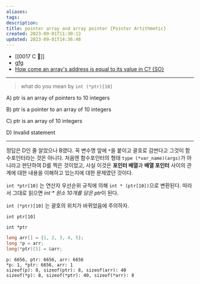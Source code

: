 ```yaml
---
aliases: 
tags: 
description:
title: pointer array and array pointer {Pointer Artithmetic}
created: 2023-09-01T11:30:13
updated: 2023-09-01T14:36:48
---
```

- [[0017 C 🍎]]
- [gfg](https://www.geeksforgeeks.org/pointer-array-array-pointer/)
- [How come an array's address is equal to its value in C? {SO}](https://stackoverflow.com/questions/2528318/how-come-an-arrays-address-is-equal-to-its-value-in-c)
___

> what do you mean by `int (*ptr)[10]`

A) ptr is an array of pointers to 10 integers

B) ptr is a pointer to an array of 10 integers

C) ptr is an array of 10 integers

D) Invalid statement

___

정답은 D인 줄 알았으나 B였다. 꼭 변수명 앞에 `*`을 붙이고 괄호로 감싼다고 그것이 함수포인터라는 것은 아니다. 처음엔 함수포인터의 형태 `type (*var_name)(args)`가 아니라고 판단하여 D를 찍은 것이었고, 사실 이것은 **포인터 배열**과 **배열 포인터** 사이의 관계에 대한 내용을 이해하고 있는지에 대한 문제였던 것이다. 

`int *ptr[10]` 는 연산자 우선순위 규칙에 의해 `int * (ptr[10])`으로 변환된다. 따라서 그대로 읽으면 *int * 원소 10개를 담은 ptr*이 된다.

`int (*ptr)[10]`  는 괄호의 위치가 바뀌었음에 주의하자. 

`int ptr[10]` 

`int *ptr`

```c
long arr[] = {1, 2, 3, 4, 5};
long *p = arr;
long(*ptr)[5] = &arr;
```

```
p: 6656, ptr: 6656, arr: 6656
*p: 1, *ptr: 6656, arr: 1
sizeof(p): 8, sizeof(ptr): 8, sizeof(arr): 40
sizeof(*p): 8, sizeof(*ptr): 40, sizeof(*arr): 8
```

